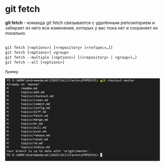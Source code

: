 # git fetch

**git fetch** - команда git fetch связывается с удалённым репозиторием и забирает из него все изменения, которых у вас пока нет и сохраняет их локально.


```bash=

git fetch [<options>] [<repository> [<refspec>…​]]
git fetch [<options>] <group>
git fetch --multiple [<options>] [(<repository> | <group>)…​]
git fetch --all [<options>] 

```

``Пример``

![git checkout](/pics/Checkout.png)